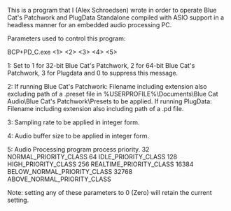 This is a program that I (Alex Schroedsen) wrote in order to operate Blue Cat's Patchwork and PlugData Standalone compiled with ASIO support in a headless manner for an embedded audio processing PC.

Parameters used to control this program:

BCP+PD_C.exe <1> <2> <3> <4> <5>

1: Set to 1 for 32-bit Blue Cat's Patchwork, 2 for 64-bit Blue Cat's Patchwork, 3 for Plugdata and 0 to suppress this message.

2: If running Blue Cat's Patchwork: Filename including extension also excluding path of a .preset file in %USERPROFILE%\Documents\Blue Cat Audio\Blue Cat's Patchwork\Presets to be applied.
If running PlugData: Filename including extension also including path of a .pd file.

3: Sampling rate to be applied in integer form.

4: Audio buffer size to be applied in integer form.

5: Audio Processing program process priority.
32             NORMAL_PRIORITY_CLASS
64             IDLE_PRIORITY_CLASS
128           HIGH_PRIORITY_CLASS
256           REALTIME_PRIORITY_CLASS
16384       BELOW_NORMAL_PRIORITY_CLASS
32768       ABOVE_NORMAL_PRIORITY_CLASS

Note: setting any of these parameters to 0 (Zero) will retain the current setting.
